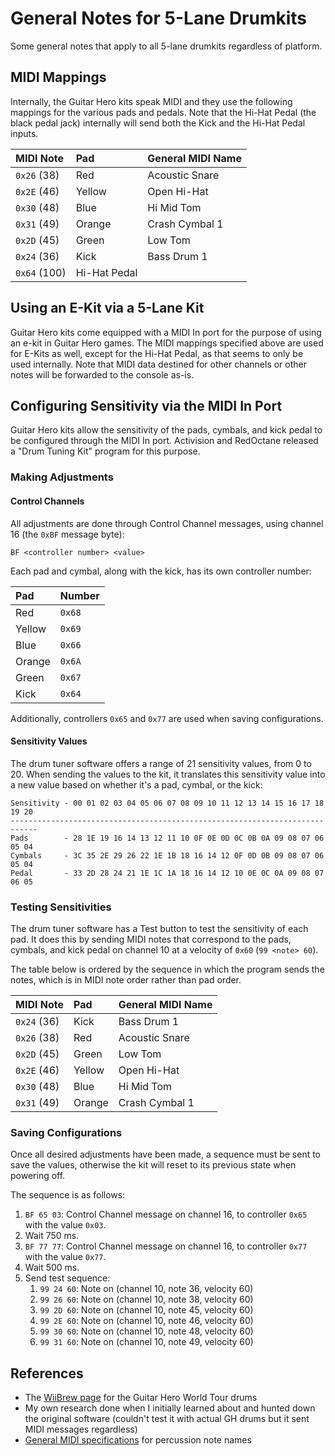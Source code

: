 # General Notes for 5-Lane Drumkits

Some general notes that apply to all 5-lane drumkits regardless of platform.

## MIDI Mappings

Internally, the Guitar Hero kits speak MIDI and they use the following mappings for the various pads and pedals.
Note that the Hi-Hat Pedal (the black pedal jack) internally will send both the Kick and the Hi-Hat Pedal inputs.

| MIDI Note    | Pad          | General MIDI Name |
| :----------- | :----------- | :---------------- |
| `0x26` (38)  | Red          | Acoustic Snare    |
| `0x2E` (46)  | Yellow       | Open Hi-Hat       |
| `0x30` (48)  | Blue         | Hi Mid Tom        |
| `0x31` (49)  | Orange       | Crash Cymbal 1    |
| `0x2D` (45)  | Green        | Low Tom           |
| `0x24` (36)  | Kick         | Bass Drum 1       |
| `0x64` (100) | Hi-Hat Pedal |                   |

## Using an E-Kit via a 5-Lane Kit

Guitar Hero kits come equipped with a MIDI In port for the purpose of using an e-kit in Guitar Hero games.
The MIDI mappings specified above are used for E-Kits as well, except for the Hi-Hat Pedal, as that seems to only be used internally.
Note that MIDI data destined for other channels or other notes will be forwarded to the console as-is.

## Configuring Sensitivity via the MIDI In Port

Guitar Hero kits allow the sensitivity of the pads, cymbals, and kick pedal to be configured through the MIDI In port. Activision and RedOctane released a "Drum Tuning Kit" program for this purpose.

### Making Adjustments

#### Control Channels

All adjustments are done through Control Channel messages, using channel 16 (the `0xBF` message byte):

`BF <controller number> <value>`

Each pad and cymbal, along with the kick, has its own controller number:

| Pad    | Number |
| :----- | :----- |
| Red    | `0x68` |
| Yellow | `0x69` |
| Blue   | `0x66` |
| Orange | `0x6A` |
| Green  | `0x67` |
| Kick   | `0x64` |

Additionally, controllers `0x65` and `0x77` are used when saving configurations.

#### Sensitivity Values

The drum tuner software offers a range of 21 sensitivity values, from 0 to 20. When sending the values to the kit, it translates this sensitivity value into a new value based on whether it's a pad, cymbal, or the kick:

```
Sensitivity - 00 01 02 03 04 05 06 07 08 09 10 11 12 13 14 15 16 17 18 19 20
----------------------------------------------------------------------------
Pads        - 28 1E 19 16 14 13 12 11 10 0F 0E 0D 0C 0B 0A 09 08 07 06 05 04
Cymbals     - 3C 35 2E 29 26 22 1E 1B 18 16 14 12 0F 0D 0B 09 08 07 06 05 04
Pedal       - 33 2D 28 24 21 1E 1C 1A 18 16 14 12 10 0E 0C 0A 09 08 07 06 05
```

### Testing Sensitivities

The drum tuner software has a Test button to test the sensitivity of each pad. It does this by sending MIDI notes that correspond to the pads, cymbals, and kick pedal on channel 10 at a velocity of `0x60` (`99 <note> 60`).

The table below is ordered by the sequence in which the program sends the notes, which is in MIDI note order rather than pad order.

| MIDI Note   | Pad    | General MIDI Name |
| :---------- | :----- | :---------------- |
| `0x24` (36) | Kick   | Bass Drum 1       |
| `0x26` (38) | Red    | Acoustic Snare    |
| `0x2D` (45) | Green  | Low Tom           |
| `0x2E` (46) | Yellow | Open Hi-Hat       |
| `0x30` (48) | Blue   | Hi Mid Tom        |
| `0x31` (49) | Orange | Crash Cymbal 1    |

### Saving Configurations

Once all desired adjustments have been made, a sequence must be sent to save the values, otherwise the kit will reset to its previous state when powering off.

The sequence is as follows:

1. `BF 65 03`: Control Channel message on channel 16, to controller `0x65` with the value `0x03`.
2. Wait 750 ms.
3. `BF 77 77`: Control Channel message on channel 16, to controller `0x77` with the value `0x77`.
4. Wait 500 ms.
5. Send test sequence:
   1. `99 24 60`: Note on (channel 10, note 36, velocity 60)
   2. `99 26 60`: Note on (channel 10, note 38, velocity 60)
   3. `99 2D 60`: Note on (channel 10, note 45, velocity 60)
   4. `99 2E 60`: Note on (channel 10, note 46, velocity 60)
   5. `99 30 60`: Note on (channel 10, note 48, velocity 60)
   6. `99 31 60`: Note on (channel 10, note 49, velocity 60)

## References

- The [WiiBrew page](<https://wiibrew.org/wiki/Wiimote/Extension_Controllers/Guitar_Hero_World_Tour_(Wii)_Drums>) for the Guitar Hero World Tour drums
- My own research done when I initially learned about and hunted down the original software (couldn't test it with actual GH drums but it sent MIDI messages regardless)
- [General MIDI specifications](https://www.midi.org/specifications/midi1-specifications/general-midi-specifications/general-midi-1) for percussion note names
